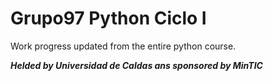 # Grupo97 Python Ciclo I

Work progress updated from the entire python course.

___Helded by Universidad de Caldas ans sponsored by MinTIC___
